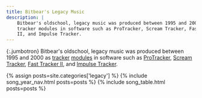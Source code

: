 ```yaml
---
title: Bitbear's Legacy Music
description: |
    Bitbear's oldschool, legacy music was produced between 1995 and 2000 as
    tracker modules in software such as ProTracker, Scream Tracker, Fast Tracker
    II, and Impulse Tracker.
---
```


{:.jumbotron}
Bitbear's oldschool, legacy music was produced between 1995 and 2000 as
[tracker][] [modules][mod] in software such as [ProTracker], [Scream
Tracker][scream-tracker], [Fast Tracker II][fast-tracker], and [Impulse
Tracker][impulse-tracker].

{% assign posts=site.categories['legacy'] %}
{% include song_year_nav.html posts=posts %}
{% include song_table.html posts=posts %}

[fast-tracker]: https://en.wikipedia.org/wiki/FastTracker_2
[impulse-tracker]: https://en.wikipedia.org/wiki/Impulse_Tracker
[mod]: https://en.wikipedia.org/wiki/Module_file
[protracker]: https://en.wikipedia.org/wiki/ProTracker
[scream-tracker]: https://en.wikipedia.org/wiki/Scream_Tracker
[tracker]: https://en.wikipedia.org/wiki/Music_tracker
